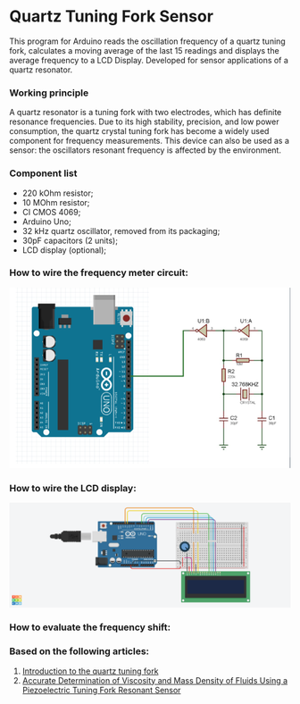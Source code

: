 # Quartz Tuning Fork Sensor 

This program for Arduino reads the oscillation frequency of a quartz tuning fork, calculates a moving average of the last 15 readings and displays the average frequency to a LCD Display. Developed for sensor applications of a quartz resonator. 
 
### Working principle 
A quartz resonator is a tuning fork with two electrodes, which has definite resonance frequencies. Due to its high stability, precision, and low power consumption, the quartz crystal tuning fork has become a widely used component for frequency measurements. This device can also be used as a sensor: the oscillators resonant frequency is affected by the environment. 

### Component list 
- 220 kOhm resistor;
- 10 MOhm resistor;
- CI CMOS 4069;
- Arduino Uno;
- 32 kHz quartz oscillator, removed from its packaging;
- 30pF capacitors (2 units);
- LCD display (optional);

### How to wire the frequency meter circuit: 
<p align="center">
  <img src="electronic_circuit.png" width="600" alt="x">
</p>

### How to wire the LCD display:

<p align="center">
  <img src="lcd_wiring.png" width="800" alt="x">
</p>

### How to evaluate the frequency shift: 



 ### Based on the following articles: 
 1. [Introduction to the quartz tuning fork](https://www.researchgate.net/publication/228893284_Introduction_to_the_quartz_tuning_fork)
 2. [Accurate Determination of Viscosity and Mass Density of Fluids Using a Piezoelectric Tuning Fork Resonant Sensor](https://www.sciencedirect.com/science/article/abs/pii/S092442471400435X)
